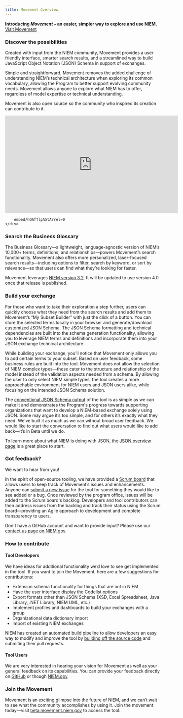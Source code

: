 ```yaml
---
title: Movement Overview
---
```


<div class="introducing-movement">
	<b>Introducing <i>Movement</i> – an easier, simpler way to explore and use NIEM.</b>
</div>
<div class="access-tool-here">
	<a class="btn btn-primary btn" href="https://beta.movement.niem.gov" target="_blank">
	  <span class="content">Visit Movement</span>
	</a>
</div>


<h3>Discover the possibilities</h3>

Created with input from the NIEM community, Movement provides a user friendly interface, smarter search results, and a streamlined way to build JavaScript Object Notation (JSON) Schema in support of exchanges. 

Simple and straightforward, Movement removes the added challenge of understanding NIEM’s technical architecture when exploring its common vocabulary, allowing the Program to better support evolving community needs. Movement allows anyone to explore what NIEM has to offer, regardless of model expertise or technical understanding.

Movement is also open source so the community who inspired its creation can contribute to it.

<div class="movement-video-wrapper">
	<div class="videoWrapper">
		<iframe width="560" height="315" src="https://www.youtube.com/embed/F3ofVeC9tjs" frameborder="0" allowfullscreen></iframe>
		
		embed/hOAfTlpA5tA?rel=0
	</div>
</div>

<h3>Search the Business Glossary</h3>

The Business Glossary—a lightweight, language-agnostic version of NIEM’s 10,000+ terms, definitions, and relationships—powers Movement’s search functionality. Movement also offers more personalized, laser-focused search results—including options to filter, search by keyword, or sort by relevance—so that users can find what they’re looking for faster. 

Movement leverages <a href="https://github.com/NIEM/NIEM-Releases">NIEM version 3.2</a>. It will be updated to use version 4.0 once that release is published.

<h3>Build your exchange</h3>

For those who want to take their exploration a step further, users can quickly choose what they need from the search results and add them to Movement’s “My Subset Builder” with just the click of a button. You can store the selected terms locally in your browser and generate/download customized JSON Schema. The JSON Schema formatting and technical dependencies are built into the schema generation functionality, allowing you to leverage NIEM terms and definitions and incorporate them into your JSON exchange technical architecture.

While building your exchange, you'll notice that Movement only allows you to add certain terms to your subset. Based on user feedback, some business rules are built into the tool. Movement does not allow the selection of NIEM complex types—these cater to the structure and relationship of the model instead of the validation aspects needed from a schema. By allowing the user to only select NIEM simple types, the tool creates a more approachable environment for NIEM users and JSON users alike, while focusing on the intended JSON Schema solution.

The <a href="https://niem.github.io/movement/json-schema-output/">conventional JSON Schema output</a> of the tool is as simple as we can make it and demonstrates the Program's progress towards supporting organizations that want to develop a NIEM-based exchange solely using JSON.  Some may argue it’s too simple, and for others it’s exactly what they need. We’ve built it as much as we can without broad user feedback. We would like to start the conversation to find out what users would like to add back—it’s in Beta until we do. 

To learn more about what NIEM is doing with JSON, the <a href="https://www.niem.gov/techhub/json/">JSON overview page</a> is a great place to start.

<h3>Got feedback?</h3>

We want to hear from you!  

In the spirit of open-source tooling, we have provided a [Scrum board](https://github.com/NIEM/Movement/projects/1) that allows users to keep track of Movement’s issues and enhancements. Anyone can [submit a new issue](https://github.com/NIEM/Movement/issues) for the tool for something they would like to see added or a bug. Once reviewed by the program office, issues will be added to the Scrum board's backlog. Developers and tool contributors can then address issues from the backlog and track their status using the Scrum board—providing an Agile approach to development and complete transparency to users.

Don't have a GitHub account and want to provide input? Please use our <a href="https://www.niem.gov/contact-us">contact us page on NIEM.gov</a>. 
<h3>How to contribute</h3>

<h4>Tool Developers</h4>

We have ideas for additional functionality we’d love to see get implemented in the tool. If you want to join the Movement, here are a few suggestions for contributions: 

* Extension schema functionality for things that are not in NIEM
*	Have the user interface display the Codelist options 
*	Export formats other than JSON Schema (XSD, Excel Spreadsheet, Java Library, .NET Library, NIEM UML, etc.)
*	Implement profiles and dashboards to build your exchanges with a group
*	Organizational data dictionary import
*	Import of existing NIEM exchanges

NIEM has created an automated build pipeline to allow developers an easy way to modify and improve the tool by <a href="https://github.com/NIEM/Movement">building off the source code</a> and submiting their pull requests.

<h4>Tool Users</h4>

We are very interested in hearing your vision for Movement as well as your general feedback on its capabilities. You can provide your feedback directly on <a href="https://github.com/NIEM/Movement/issues">GitHub</a> or though <a href="https://www.niem.gov/contact-us">NIEM.gov</a>. 

<h3>Join the Movement</h3>
Movement is an exciting glimpse into the future of NIEM, and we can’t wait to see what the community accomplishes by using it. Join the movement today—visit <a href="https://beta.movement.niem.gov">beta.movement.niem.gov</a> to access the tool. 


